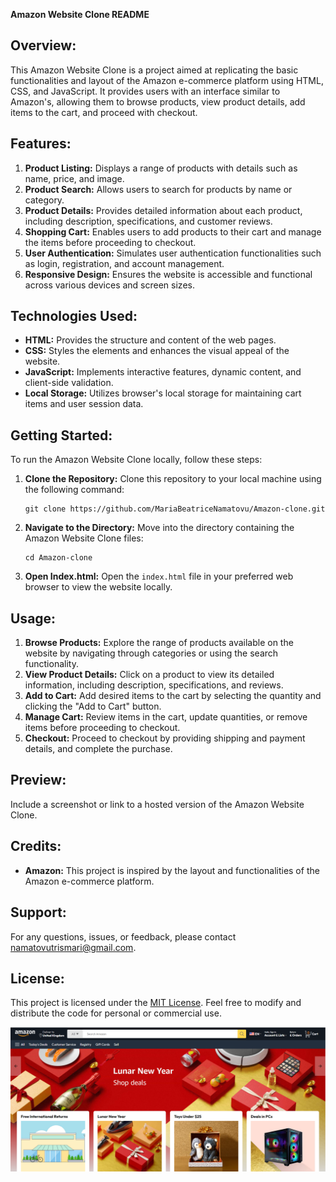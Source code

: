 **Amazon Website Clone README**

## Overview:
This Amazon Website Clone is a project aimed at replicating the basic functionalities and layout of the Amazon e-commerce platform using HTML, CSS, and JavaScript. It provides users with an interface similar to Amazon's, allowing them to browse products, view product details, add items to the cart, and proceed with checkout.

## Features:
1. **Product Listing:** Displays a range of products with details such as name, price, and image.
2. **Product Search:** Allows users to search for products by name or category.
3. **Product Details:** Provides detailed information about each product, including description, specifications, and customer reviews.
4. **Shopping Cart:** Enables users to add products to their cart and manage the items before proceeding to checkout.
5. **User Authentication:** Simulates user authentication functionalities such as login, registration, and account management.
6. **Responsive Design:** Ensures the website is accessible and functional across various devices and screen sizes.

## Technologies Used:
- **HTML:** Provides the structure and content of the web pages.
- **CSS:** Styles the elements and enhances the visual appeal of the website.
- **JavaScript:** Implements interactive features, dynamic content, and client-side validation.
- **Local Storage:** Utilizes browser's local storage for maintaining cart items and user session data.

## Getting Started:
To run the Amazon Website Clone locally, follow these steps:

1. **Clone the Repository:** Clone this repository to your local machine using the following command:
   ```
   git clone https://github.com/MariaBeatriceNamatovu/Amazon-clone.git
   ```

2. **Navigate to the Directory:** Move into the directory containing the Amazon Website Clone files:
   ```
   cd Amazon-clone
   ```

3. **Open Index.html:** Open the `index.html` file in your preferred web browser to view the website locally.

## Usage:
1. **Browse Products:** Explore the range of products available on the website by navigating through categories or using the search functionality.
2. **View Product Details:** Click on a product to view its detailed information, including description, specifications, and reviews.
3. **Add to Cart:** Add desired items to the cart by selecting the quantity and clicking the "Add to Cart" button.
4. **Manage Cart:** Review items in the cart, update quantities, or remove items before proceeding to checkout.
5. **Checkout:** Proceed to checkout by providing shipping and payment details, and complete the purchase.

## Preview:
Include a screenshot or link to a hosted version of the Amazon Website Clone.

## Credits:
- **Amazon:** This project is inspired by the layout and functionalities of the Amazon e-commerce platform.

## Support:
For any questions, issues, or feedback, please contact namatovutrismari@gmail.com.

## License:
This project is licensed under the [MIT License](LICENSE). Feel free to modify and distribute the code for personal or commercial use.

![preview](previ.png)